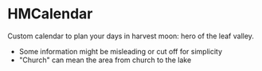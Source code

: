 # HMCalendar
Custom calendar to plan your days in harvest moon: hero of the leaf valley.

- Some information might be misleading or cut off for simplicity
- "Church" can mean the area from church to the lake
